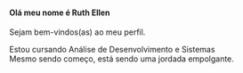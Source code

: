 #### Olá meu nome é Ruth Ellen 
Sejam bem-vindos(as) ao meu perfil.

Estou cursando Análise de Desenvolvimento e Sistemas <br>
Mesmo sendo começo, está sendo uma jordada empolgante.
